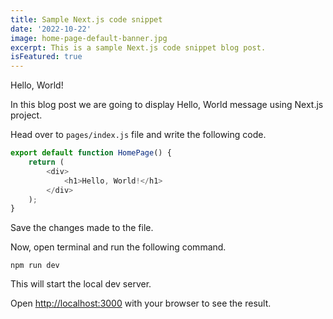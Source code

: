 ```yaml
---
title: Sample Next.js code snippet
date: '2022-10-22'
image: home-page-default-banner.jpg
excerpt: This is a sample Next.js code snippet blog post.
isFeatured: true
---
```


Hello, World!

In this blog post we are going to display Hello, World message using Next.js project.

Head over to `pages/index.js` file and write the following code.

```js
export default function HomePage() {
    return (
        <div>
            <h1>Hello, World!</h1>
        </div>
    );
}
```

Save the changes made to the file.

Now, open terminal and run the following command.

```shell
npm run dev
```

This will start the local dev server.

Open [http://localhost:3000](http://localhost:3000) with your browser to see the result.